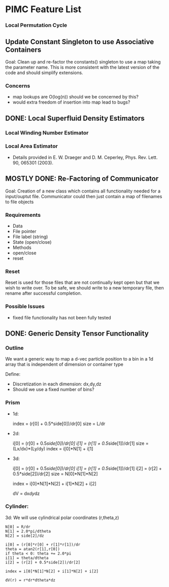 PIMC Feature List
=================

### Local Permutation Cycle

Update Constant Singleton to use Associative Containers
-------------------------------------------------------
Goal: Clean up and re-factor the constants() singleton to use a map taking the
parameter name.  This is more consistent with the latest version of the code
and should simplify extensions.

### Concerns
 * map lookups are O(log(n)) should we be concerned by this?
 * would extra freedom of insertion into map lead to bugs?

DONE: Local Superfluid Density Estimators
-----------------------------------------

### Local Winding Number Estimator
### Local Area Estimator

 * Details provided in E. W. Draeger and D. M. Ceperley, Phys. Rev. Lett. 90, 065301 (2003).

MOSTLY DONE: Re-Factoring of Communicator
-----------------------------------------

Goal: Creation of a new class which contains all functionality needed for a
input/ouptut file.  Communicator could then just contain a map of filenames
to file objects

### Requirements
 * Data
  * File pointer
  * File label (string)
  * State (open/close)
 * Methods
  * open/close
  * reset

### Reset

Reset is used for those files that are not continually kept open but that we
wish to write over.  To be safe, we should write to a new temporary file, then
rename after successful completion.

### Possible Issues
 * fixed file functionality has not been fully tested

DONE: Generic Density Tensor Functionality
------------------------------------------

### Outline

We want a generic way to map a d-vec particle position to a bin in a 1d array that is independent of dimension or container type

Define:
 * Discretization in each dimension: dx,dy,dz
 * Should we use a fixed number of bins?

### Prism
 * 1d: 

    index = (r[0] + 0.5*side[0])/dr[0]
    size = L/dr

 * 2d: 

    i[0] = (r[0] + 0.5*side[0])/dr[0]
    i[1] = (r[1] + 0.5*side[1])/dr[1]
    size = (Lx/dx)*(Ly/dy)
    index = i[0]*N[1] + i[1]

 * 3d:

    i[0] = (r[0] + 0.5*side[0])/dr[0]
    i[1] = (r[1] + 0.5*side[1])/dr[1]
    i[2] = (r[2] + 0.5*side[2])/dr[2]
    size = N[0]*N[1]*N[2]

    index = i[0]*N[1]*N[2] + i[1]*N[2] + i[2]

    dV = dx*dy*dz

### Cylinder:

3d: We will use cylindrical polar coordinates (r,theta,z)

	N[0] = R/dr
	N[1] = 2.0*pi/dtheta
	N[2] = side[2]/dz

	i[0] = (r[0]*r[0] + r[1]*r[1])/dr
	theta = atan2(r[1],r[0])
	if theta < 0: theta += 2.0*pi
	i[1] = theta/dtheta
	i[2] = (r[2] + 0.5*side[2])/dr[2]

	index = i[0]*N[1]*N[2] + i[1]*N[2] + i[2]

    dV(r) = r*dr*dtheta*dz


